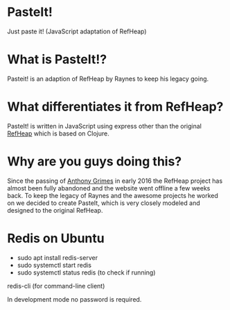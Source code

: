 # PasteIt!
Just paste it! (JavaScript adaptation of RefHeap)

# What is PasteIt!?
Pasteit! is an adaption of RefHeap by Raynes to keep his legacy going.

# What differentiates it from RefHeap?
PasteIt! is written in JavaScript using express other than the original [RefHeap](https://www.github.com/Raynes/RefHeap) which is based on Clojure.

# Why are you guys doing this?
Since the passing of [Anthony Grimes](https://github.com/Raynes) in early 2016 the RefHeap project has almost been fully abandoned and the website went offline a few weeks back.
To keep the legacy of Raynes and the awesome projects he worked on we decided to create PasteIt, which is very closely modeled and designed to the original RefHeap.



# Redis on Ubuntu

- sudo apt install redis-server
- sudo systemctl start redis
- sudo systemctl status redis (to check if running)

redis-cli (for command-line client)

In development mode no password is required.
